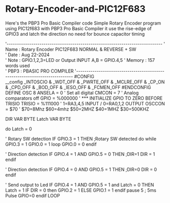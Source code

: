 # Rotary-Encoder-and-PIC12F683

Here's the PBP3 Pro Basic Compiler code 
  Simple Rotary Encoder program using PIC12f683 with PBP3 Pro Basic Compiler
  it use the rise-edge of GPIO3 and latch the direction
  no need for bounce capacitor timing

'----------------------------------------------------------------------------
'  Name    : Rotary Encoder PIC12F683 NORMAL & REVERSE + SW  
'  Date    : Aug 22-2024                                             
'  Note    : GPIO.1,2,3=LED or Output INPUT A,B = GPIO.4,5
'  Memory  : 157 words used                                           
'  PBP3    : PBASIC PRO COMPILER
'----------------------------------------------------------------------------
#CONFIG             
  __config _INTOSCIO & _WDT_OFF & _PWRTE_OFF & _MCLRE_OFF & _CP_ON & _CPD_OFF & _BOD_OFF & _IESO_OFF & _FCMEN_OFF
#ENDCONFIG
DEFINE OSC 8
ANSELA = 0                  ' Set all digital
CMCON = 7                   ' Analog comparators off
GPIO = %000000              ' *** INITIALIZE GPIO TO ZERO BEFORE TRISIO
TRISIO = %111000            ' 1=RA3,4,5 INPUT / 0=RA0,1,2 OUTPUT
OSCCON = $70                ' $70=8Mhz  $60=4mhz  $50=2MHZ  $40=1MHZ  $30=500KHZ

DIR VAR BYTE
Latch VAR BYTE

do
Latch = 0 

' Rotary SW detection 
IF GPIO.3 = 1 THEN ;Rotary SW detected
    do while GPIO.3 = 1
    GPIO.0 = 1
    loop
    GPIO.0 = 0
endif

' Direction detection
IF GPIO.4 = 1 AND GPIO.5 = 0 THEN ;DIR=1 
        DIR = 1  
endif

' Direction detection
IF GPIO.4 = 0 AND GPIO.5 = 1 THEN ;DIR=0 
        DIR = 0   
endif

' Send output to Led
IF GPIO.4 = 1 AND GPIO.5 = 1 and Latch = 0 THEN 
        Latch = 1
          IF DIR = 0 then
            GPIO.2 = 1 
          ELSE
            GPIO.1 = 1 
          endif
       pause 5      ; 5ms Pulse
       GPIO=0
endif
LOOP
